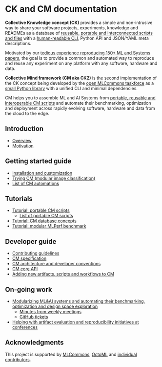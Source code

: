 # CK and CM documentation

**Collective Knowledge concept (CK)** provides a simple and non-intrusive way to share your software projects, 
experiments, knowledge and READMEs as a database of [reusable, portable and interconnected scripts and files](docs/list_of_scripts.md)
with a [human-readable CLI](docs/tutorials/sc22-scc-mlperf.md), Python API and JSON/YAML meta descriptions.

Motivated by our [tedious experience reproducing 150+ ML and Systems papers](https://learning.acm.org/techtalks/reproducibility), 
the goal is to provide a common and automated way to reproduce and reuse any experiment
on any platform with any software, hardware and data.

**Collective Mind framework (CM aka CK2)** is the second implementation 
of the CK concept being developed by the [open MLCommons taskforce](docs/mlperf-education-workgroup.md) 
as a [small Python library](https://github.com/mlcommons/ck/tree/master/cm/cmind) 
with a unified CLI and minimal dependencies.

CM helps you to assemble ML and AI Systems from [portable, reusable and interoperable CM scripts](docs/list_of_scripts.md)
and automate their benchmarking, optimization and deployment across rapidly evolving software, hardware and data
from the cloud to the edge.





## Introduction

* [Overview](overview.md)
* [Motivation](motivation.md)

## Getting started guide

* [Installation and customization](installation.md)
* [Trying CM (modular image classification)](tutorials/modular-image-classification.md)
* [List of CM automations](list_of_automations.md)

## Tutorials

* [Tutorial: portable CM scripts](tutorials/scripts.md)
  * [List of portable CM scripts](list_of_scripts.md)
* [Tutorial: CM database concepts](tutorials/concept.md)
* [Tutorial: modular MLPerf benchmark](tutorials/sc22-scc-mlperf.md)

## Developer guide

* [Contributing guidelines](../CONTRIBUTING.md)
* [CM specification](specification.md)
* [CM architecture and developer conventions](development.md)
* [CM core API](https://cknowledge.org/docs/cm/api/cmind.html)
* [Adding new artifacts, scripts and workflows to CM](../cm/docs/tutorial-scripts.md#adding-new-artifacts-scripts-and-workflows-to-cm) 


## On-going work

* [Modularizing ML&AI systems and automating their benchmarking, optimization and design space exploration](mlperf-education-workgroup.md)
  * [Minutes from weekly meetings](https://docs.google.com/document/d/1zMNK1m_LhWm6jimZK6YE05hu4VH9usdbKJ3nBy-ZPAw/edit)
  * [GitHub tickets](https://github.com/mlcommons/ck/issues)
* [Helping with artifact evaluation and reproducibility initiatives at conferences](https://cTuning.org/ae)




## Acknowledgments

This project is supported by [MLCommons](https://mlcommons.org), [OctoML](https://octoml.ai) 
and [individual contributors](https://github.com/mlcommons/ck/blob/master/CONTRIBUTING.md).
